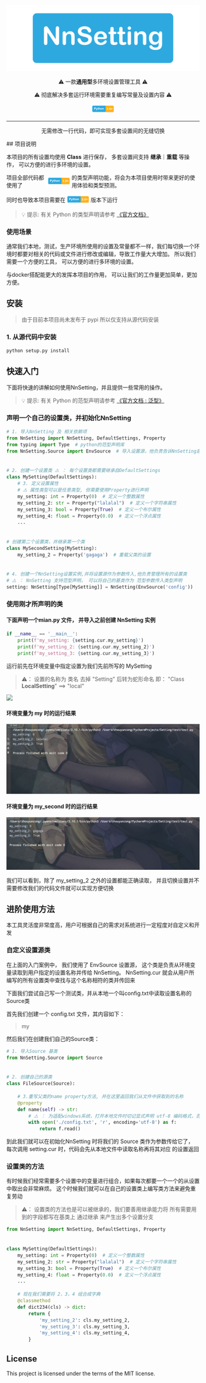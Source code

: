 <div align="center" >
<img src="./static/logo.png"/> 
    <p >⚠️  一款<b >通用型</b>多环境设置管理工具  ⚠️</p>
    <p >⚠️ 彻底解决多套运行环境需要重复编写常量及设置内容  ⚠️</p>
<img src="./static/pyhton_3.6.png" alt="">

</div>

<HR >
<div align="center" >
<p align="center">无需修改一行代码，即可实现多套设置间的无缝切换</p>
</div>
## 项目说明

本项目的所有设置均使用 **Class** 进行保存， 多套设置间支持 **继承**｜**重载** 等操作， 可以方便的进行多环境的设置。



<p style="display: flex;align-items: center">
项目全部代码都使用了
<img src="./static/pyhton_3.6.png" alt="">
的类型声明功能，将会为本项目使用时带来更好的使用体验和类型预测。
</p>

<p style="display: flex;align-items: center">
同时也导致本项目需要在<img src="./static/pyhton_3.6.png" alt="">版本下运行
</p>

> 💡 提示: 有关 Python 的类型声明请参考 <a href="https://docs.python.org/zh-cn/3/library/typing.html">《官方文档》</a>

### 使用场景
通常我们本地，测试，生产环境所使用的设置及常量都不一样，我们每切换一个环境时都要对相关的代码或文件进行修改或编辑，导致工作量大大增加。
所以我们需要一个方便的工具， 可以方便的进行多环境的设置。

与docker搭配能更大的发挥本项目的作用， 可以让我们的工作量更加简单，更加方便。
## 安装

> 由于目前本项目尚未发布于 pypi 所以仅支持从源代码安装

### 1. 从源代码中安装

```bash
python setup.py install
```

## 快速入门

下面将快速的讲解如何使用NnSetting，并且提供一些常用的操作。
> 💡 提示: 有关 Python 的范型声明请参考 <a href="https://docs.python.org/zh-cn/3/library/typing.html#generics">《官方文档 : 泛型》</a>

### 声明一个自己的设置类，并初始化NnSetting

```python
# 1. 导入NnSetting 及 相关依赖项
from NnSetting import NnSetting, DefaultSettings, Property
from typing import Type  # python的范型声明库
from NnSetting.Source import EnvSource  # 导入设置源，他负责告诉NnSetting启用那个设置


# 2. 创建一个设置类 ⚠️ ： 每个设置类都需要继承自DefaultSettings
class MySetting(DefaultSettings):
    # 3. 定义设置属性
    # ⚠️ 属性类型可以是任意类型, 但需要使用Property进行声明
    my_setting: int = Property(0)  # 定义一个整数属性
    my_setting_2: str = Property("lalalal")  # 定义一个字符串属性
    my_setting_3: bool = Property(True)  # 定义一个布尔属性
    my_setting_4: float = Property(0.0)  # 定义一个浮点属性
    ...


# 创建第二个设置类，并继承第一个类
class MySecondSetting(MySetting):
    my_setting_2 = Property('gagaga')  # 重载父类的设置


# 4. 创建一个NnSetting设置实例,并将设置源作为参数传入,他负责管理所有的设置类
# ⚠️ ： NnSetting 支持范型声明， 可以将自己的基类作为 范型参数传入类型声明
setting: NnSetting[Type[MySetting]] = NnSetting(EnvSource('config'))
```

### 使用刚才所声明的类

#### 下面声明一个mian.py 文件， 并导入之前创建 NnSetting 实例

```python
if __name__ == '__main__':
    print(f'my_setting: {setting.cur.my_setting}')
    print(f'my_setting_2: {setting.cur.my_setting_2}')
    print(f'my_setting_3: {setting.cur.my_setting_3}')
```

运行前先在环境变量中指定设置为我们先前所写的 MySetting
> ⚠️： 设置的名称为 类名 去掉 "Setting" 后转为蛇形命名 即： "Class **LocalSetting**"  ==> "local"

![](./static/env_setting.png)

#### 环境变量为 my 时的运行结果

![](./static/result_1.png)

#### 环境变量为 my_second 时的运行结果

![](./static/result_2.png)

我们可以看到，除了 my_setting_2 之外的设置都能正确读取， 并且切换设置并不需要修改我们的代码文件就可以实现方便切换

## 进阶使用方法

本工具灵活度非常度高，用户可根据自己的需求对系统进行一定程度对自定义和开发

### 自定义设置源类

在上面的入门案例中， 我们使用了 EnvSource 设置源， 这个类是负责从环境变量读取到用户指定的设置名称并传给 NnSetting。 NnSetting.cur 就会从用户所编写的所有设置类中查找与这个名称相符的类并传回来

下面我们尝试自己写一个测试类，并从本地一个叫config.txt中读取设置名称的Source类

首先我们创建一个 config.txt 文件，其内容如下：
> my

然后我们在创建我们自己的Source类：

```python
# 1. 导入Source 基类
from NnSetting.Source import Source


# 2. 创建自己的源类
class FileSource(Source):

    # 3.重写父类的name property方法, 并在这里返回我们从文件中获取到的名称
    @property
    def name(self) -> str:
        # ⚠️ ： 为适配windows系统，打开本地文件时切记显式声明 utf-8 编码格式，否则可能会报错
        with open('./config.txt', 'r', encoding='utf-8') as f:
            return f.read()

```

到此我们就可以在初始化NnSetting 时将我们的 Source 类作为参数传给它了， 每次调用 setting.cur 时，代码会先从本地文件中读取名称再将其对应 的设置返回

### 设置类的方法

有时候我们经常需要多个设置中的变量进行组合，如果每次都要一个一个的从设置中取出会非常麻烦。 这个时候我们就可以在自己的设置类上编写类方法来避免重复劳动

> ⚠️： 设置类的方法也是可以被继承的，我们要善用继承能力将 所有需要用到的字段都写在基类上 通过继承 来产生出多个设置分支

```python
from NnSetting import NnSetting, DefaultSettings, Property


class MySetting(DefaultSettings):
    my_setting: int = Property(0)  # 定义一个整数属性
    my_setting_2: str = Property("lalalal")  # 定义一个字符串属性
    my_setting_3: bool = Property(True)  # 定义一个布尔属性
    my_setting_4: float = Property(0.0)  # 定义一个浮点属性
    ...

    # 现在我们需要将 2，3，4 组合成字典
    @classmethod
    def dict234(cls) -> dict:
        return {
            'my_setting_2': cls.my_setting_2,
            'my_setting_3': cls.my_setting_3,
            'my_setting_4': cls.my_setting_4,
        }
```


## License
This project is licensed under the terms of the MIT license.